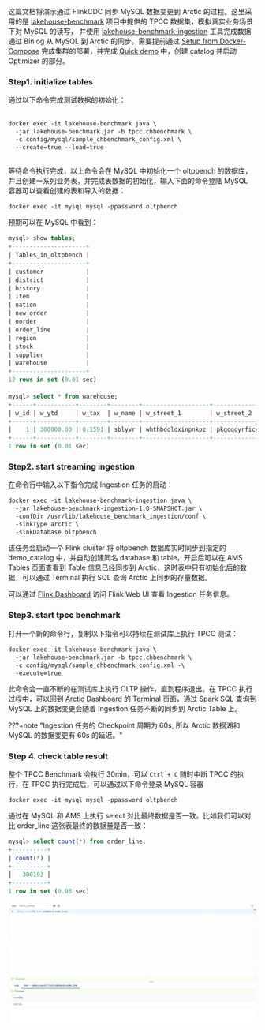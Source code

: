 
这篇文档将演示通过 FlinkCDC 同步 MySQL 数据变更到 Arctic 的过程。这里采用的是 [lakehouse-benchmark](https://github.com/NetEase/lakehouse-benchmark) 项目中提供的 TPCC 数据集，模拟真实业务场景下对 MySQL 的读写， 并使用 [lakehouse-benchmark-ingestion](https://github.com/NetEase/lakehouse-benchmark-ingestion) 工具完成数据通过 Binlog 从 MySQL 到 Arctic 的同步。需要提前通过 [Setup from Docker-Compose](./setup.md#setup-from-docker-compose) 完成集群的部署，并完成 [Quick demo](./quick-demo.md) 中，创建 catalog 并启动 Optimizer 的部分。


### Step1. initialize tables


通过以下命令完成测试数据的初始化：

```shell

docker exec -it lakehouse-benchmark java \
  -jar lakehouse-benchmark.jar -b tpcc,chbenchmark \
  -c config/mysql/sample_chbenchmark_config.xml \
  --create=true --load=true
  
```

等待命令执行完成，以上命令会在 MySQL 中初始化一个 oltpbench 的数据库，并且创建一系列业务表，并完成表数据的初始化，输入下面的命令登陆 MySQL 容器可以查看创建的表和导入的数据：

```shell
docker exec -it mysql mysql -ppassword oltpbench
```

预期可以在 MySQL 中看到：
```sql
mysql> show tables;
+---------------------+
| Tables_in_oltpbench |
+---------------------+
| customer            |
| district            |
| history             |
| item                |
| nation              |
| new_order           |
| oorder              |
| order_line          |
| region              |
| stock               |
| supplier            |
| warehouse           |
+---------------------+
12 rows in set (0.01 sec)

mysql> select * from warehouse;
+------+-----------+--------+--------+-------------------+---------------------+--------------------+---------+-----------+
| w_id | w_ytd     | w_tax  | w_name | w_street_1        | w_street_2          | w_city             | w_state | w_zip     |
+------+-----------+--------+--------+-------------------+---------------------+--------------------+---------+-----------+
|    1 | 300000.00 | 0.1591 | sblyvr | whthbdoldxinpnkpz | pkgqqoyrficypgbipgg | jbqjquxazxhvmvbdwb | TE      | 123456789 |
+------+-----------+--------+--------+-------------------+---------------------+--------------------+---------+-----------+
1 row in set (0.01 sec)
```

### Step2. start streaming ingestion

在命令行中输入以下指令完成 Ingestion 任务的启动：

```shell
docker exec -it lakehouse-benchmark-ingestion java \
  -jar lakehouse-benchmark-ingestion-1.0-SNAPSHOT.jar \
  -confDir /usr/lib/lakehouse_benchmark_ingestion/conf \
  -sinkType arctic \
  -sinkDatabase oltpbench
```

该任务会启动一个 Flink cluster 将 oltpbench 数据库实时同步到指定的 demo_catalog 中，并自动创建同名 database 和 table，开启后可以在 AMS Tables 页面查看到 Table 信息已经同步到 Arctic，这时表中只有初始化后的数据，可以通过 Terminal 执行 SQL 查询 Arctic 上同步的存量数据。

可以通过 [Flink Dashboard](http://localhost:8082) 访问 Flink Web UI 查看 Ingestion 任务信息。


### Step3. start tpcc benchmark

打开一个新的命令行，复制以下指令可以持续在测试库上执行 TPCC 测试：

```shell
docker exec -it lakehouse-benchmark java \
  -jar lakehouse-benchmark.jar -b tpcc,chbenchmark \
  -c config/mysql/sample_chbenchmark_config.xml -\
  -execute=true
```

此命令会一直不断的在测试库上执行 OLTP 操作，直到程序退出。在 TPCC 执行过程中，可以回到 [Arctic Dashboard](http://localhost:1630) 的 Terminal 页面，通过 Spark SQL 查询到  MySQL 上的数据变更会随着 Ingestion 任务不断的同步到 Arctic Table 上。

???+note "Ingestion 任务的 Checkpoint 周期为 60s,  所以 Arctic 数据湖和 MySQL 的数据变更有 60s 的延迟。"


### Step 4. check table result

整个 TPCC Benchmark 会执行 30min，可以 `Ctrl + C` 随时中断 TPCC 的执行，在 TPCC 执行完成后，可以通过以下命令登录 MySQL 容器

```shell
docker exec -it mysql mysql -ppassword oltpbench
```

通过在 MySQL 和 AMS 上执行 select 对比最终数据是否一致。比如我们可以对比 order_line 这张表最终的数据量是否一致：

```sql
mysql> select count(*) from order_line;
+----------+
| count(*) |
+----------+
|   300193 |
+----------+
1 row in set (0.08 sec)
```
![SparkSQL result](../images/quickstart/sparksql_result.jpg)
